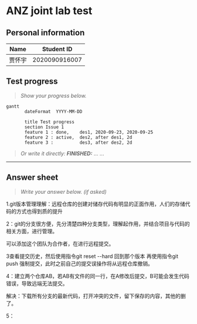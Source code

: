 # ANZ joint lab test

## Personal information

| Name   | Student ID    |
| ------ | ------------- |
| 贾怀宇 | 2020090916007 |

## Test progress

> *Show your progress below.*

```mermaid
gantt         
       dateFormat  YYYY-MM-DD

       title Test progress
       section Issue 1
       feature 1 : done,    des1, 2020-09-23, 2020-09-25
       feature 2 : active,  des2, after des1, 2d
       feature 3 :          des3, after des2, 2d
```

> *Or write it directly:*
> ***FINISHED:***
> ...
> ...


---
## Answer sheet

> *Write your answer below. (if asked)*

1.git版本管理理解：远程仓库的创建对储存代码有明显的正面作用，人们的存储代码的方式也得到质的提升

2：git的分支很方便，先分清楚四种分支类型，理解起作用，并结合项目与代码的相关方面，进行管理。

可以添加这个团队为合作者，在进行远程提交。

3查看提交历史，然后使用指令git reset --hard 回到那个版本 再使用指令git push  强制提交，此时之前自己的提交误操作将从远程仓库撤销。

4：建立两个仓库AB，若AB有文件的同一行，在A修改后提交，B可能会发生代码错误，导致远端无法提交。

解决：下载所有分支的最新代码，打开冲突的文件，留下保存的内容，其他的删了。

5：

 